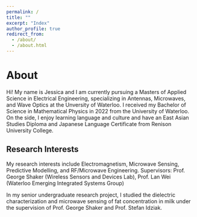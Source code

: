 ```yaml
---
permalink: /
title: ""
excerpt: "Index"
author_profile: true
redirect_from: 
  - /about/
  - /about.html
---
```


About
=====

Hi!  My name is Jessica and I am currently pursuing a Masters of Applied Science in Electrical Engineering, specializing in Antennas, Microwaves, and Wave Optics at the Unversity of Waterloo.  I received my Bachelor of Science in Mathematical Physics in 2022 from the University of Waterloo.  On the side, I enjoy learning language and culture and have an East Asian Studies Diploma and Japanese Language Certificate from Renison University College.


## Research Interests

My research interests include Electromagnetism, Microwave Sensing, Predictive Modelling, and RF/Microwave Engineering.
Supervisors:  Prof. George Shaker (Wireless Sensors and Devices Lab), Prof. Lan Wei (Waterloo Emerging Integrated Systems Group)

In my senior undergraduate research project, I studied the dielectric characterization and microwave sensing of fat concentration in milk under the supervision of Prof. George Shaker and Prof. Stefan Idziak.
